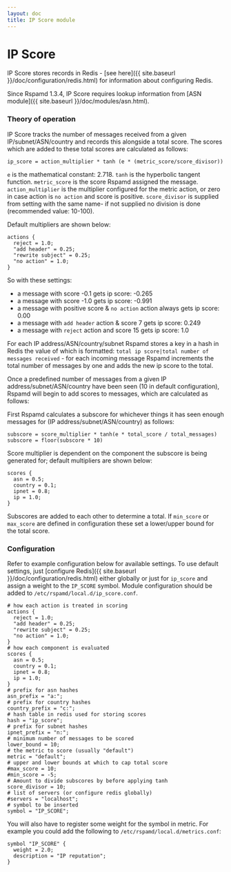 ```yaml
---
layout: doc
title: IP Score module
---
```


# IP Score

IP Score stores records in Redis - [see here]({{ site.baseurl }}/doc/configuration/redis.html) for information about configuring Redis.

Since Rspamd 1.3.4, IP Score requires lookup information from [ASN module]({{ site.baseurl }}/doc/modules/asn.html).

### Theory of operation

IP Score tracks the number of messages received from a given IP/subnet/ASN/country and records this alongside a total score. The scores which are added to these total scores are calculated as follows:

~~~
ip_score = action_multiplier * tanh (e * (metric_score/score_divisor))
~~~

`e` is the mathematical constant: 2.718.
`tanh` is the hyperbolic tangent function.
`metric_score` is the score Rspamd assigned the message.
`action_multiplier` is the multiplier configured for the metric action, or zero in case action is `no action` and score is positive.
`score_divisor` is supplied from setting with the same name- if not supplied no division is done (recommended value: 10-100).

Default multipliers are shown below:

~~~ucl
actions {
  reject = 1.0;
  "add header" = 0.25;
  "rewrite subject" = 0.25;
  "no action" = 1.0;
}
~~~

So with these settings:

- a message with score -0.1 gets ip score: -0.265
- a message with score -1.0 gets ip score: -0.991
- a message with positive score & `no action` action always gets ip score: 0.00
- a message with `add header` action & score 7 gets ip score: 0.249
- a message with `reject` action and score 15 gets ip score: 1.0

For each IP address/ASN/country/subnet Rspamd stores a key in a hash in Redis the value of which is formatted: `total ip score|total number of messages received` - for each incoming message Rspamd increments the total number of messages by one and adds the new ip score to the total.

Once a predefined number of messages from a given IP address/subnet/ASN/country have been seen (10 in default configuration), Rspamd will begin to add scores to messages, which are calculated as follows:

First Rspamd calculates a subscore for whichever things it has seen enough messages for (IP address/subnet/ASN/country) as follows:

~~~
subscore = score_multiplier * tanh(e * total_score / total_messages)
subscore = floor(subscore * 10)
~~~

Score multiplier is dependent on the component the subscore is being generated for; default multipliers are shown below:

~~~ucl
scores {
  asn = 0.5;
  country = 0.1;
  ipnet = 0.8;
  ip = 1.0;
}
~~~

Subscores are added to each other to determine a total. If `min_score` or `max_score` are defined in configuration these set a lower/upper bound for the total score.

### Configuration

Refer to example configuration below for available settings. To use default settings, just [configure Redis]({{ site.baseurl }}/doc/configuration/redis.html) either globally or just for `ip_score` and assign a weight to the `IP_SCORE` symbol. Module configuration should be added to `/etc/rspamd/local.d/ip_score.conf`.

~~~ucl
# how each action is treated in scoring
actions {
  reject = 1.0;
  "add header" = 0.25;
  "rewrite subject" = 0.25;
  "no action" = 1.0;
}
# how each component is evaluated
scores {
  asn = 0.5;
  country = 0.1;
  ipnet = 0.8;
  ip = 1.0;
}
# prefix for asn hashes
asn_prefix = "a:";
# prefix for country hashes
country_prefix = "c:";
# hash table in redis used for storing scores
hash = "ip_score";
# prefix for subnet hashes
ipnet_prefix = "n:";
# minimum number of messages to be scored
lower_bound = 10;
# the metric to score (usually "default")
metric = "default";
# upper and lower bounds at which to cap total score
#max_score = 10;
#min_score = -5;
# Amount to divide subscores by before applying tanh
score_divisor = 10;
# list of servers (or configure redis globally)
#servers = "localhost";
# symbol to be inserted
symbol = "IP_SCORE";
~~~

You will also have to register some weight for the symbol in metric. For example you could add the following to `/etc/rspamd/local.d/metrics.conf`:

~~~ucl
symbol "IP_SCORE" {
  weight = 2.0;
  description = "IP reputation";
}
~~~
